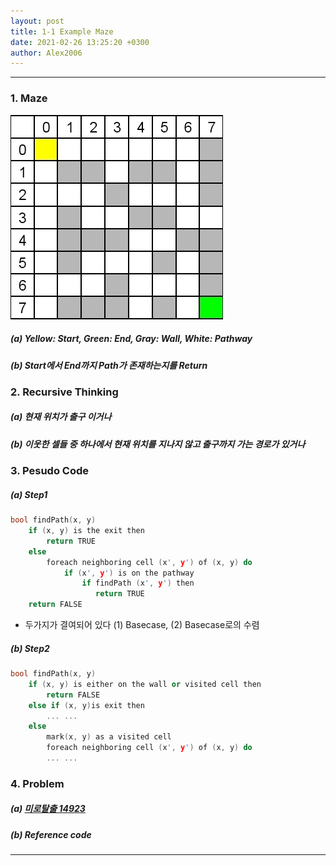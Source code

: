 ```yaml
---
layout: post
title: 1-1 Example Maze
date: 2021-02-26 13:25:20 +0300
author: Alex2006
---
```

  
  
------
### 1. Maze
![MAZE](./img/maze.jpg)
##### (a) Yellow: Start, Green: End, Gray: Wall, White: Pathway
##### (b) Start에서 End까지 Path가 존재하는지를 Return


### 2. Recursive Thinking
##### (a) 현재 위치가 출구 이거나
##### (b) 이웃한 셀들 중 하나에서 현재 위치를 지나지 않고 출구까지 가는 경로가 있거나


### 3. Pesudo Code
##### (a) Step1

```cpp
bool findPath(x, y)
    if (x, y) is the exit then
        return TRUE
    else
        foreach neighboring cell (x', y') of (x, y) do
            if (x', y') is on the pathway
                if findPath (x', y') then
                   return TRUE
    return FALSE
```
 * 두가지가 결여되어 있다 (1)  Basecase, (2) Basecase로의 수렴

##### (b) Step2

```cpp
bool findPath(x, y)
    if (x, y) is either on the wall or visited cell then
        return FALSE
    else if (x, y)is exit then
        ... ...
    else
        mark(x, y) as a visited cell
        foreach neighboring cell (x', y') of (x, y) do
        ... ...
```

### 4. Problem
##### (a) [미로탈출 14923](https://www.acpcmicpc.net/problem/14923)

##### (b) Reference code

------

